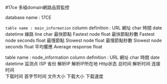 
#17ce 多組domain網路品質監控


database name : 17CE


`table name : main_information`
column definition :
    URL 網址 char
    時間    date	datetime
    線路    line	char
    最快節點	Fastest node    float
    最快節點秒數	Fastest node seconds    float
    最慢節點	Slowest node    float
    最慢節點秒數	Slowest node seconds    float
    平均響應    Average response    float

table name : node_information
column definition :
    URL 網址 char
    時間    date	datetime
    监测点
    ISP
    省份
    解析IP
    解析IP所在地
    Http状态
    总时间
    解析时间
    连接时间	
    下载时间
    首字节时间
    文件大小
    下载大小
    下载速度	
